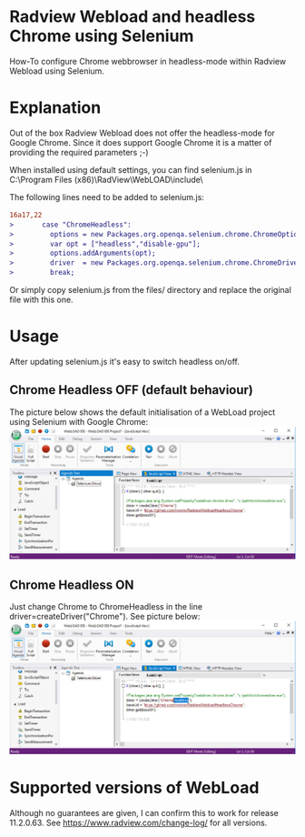 # Radview Webload and headless Chrome using Selenium
How-To configure Chrome webbrowser in headless-mode within Radview Webload using Selenium.

# Explanation
Out of the box Radview Webload does not offer the headless-mode for Google Chrome. Since it does support Google Chrome it is a matter of providing the required parameters ;-)

When installed using default settings, you can find selenium.js in C:\Program Files (x86)\RadView\WebLOAD\include\

The following lines need to be added to selenium.js:

```diff
16a17,22
>       case "ChromeHeadless":
>         options = new Packages.org.openqa.selenium.chrome.ChromeOptions();
>         var opt = ["headless","disable-gpu"];
>         options.addArguments(opt);
>         driver  = new Packages.org.openqa.selenium.chrome.ChromeDriver( options );
>         break;
```

Or simply copy selenium.js from the files/ directory and replace the original file with this one.

# Usage
After updating selenium.js it's easy to switch headless on/off.

## Chrome Headless OFF (default behaviour)
The picture below shows the default initialisation of a WebLoad project using Selenium with Google Chrome:
![SeleniumUsingChrome](https://github.com/tmvtmv/RadviewWebloadHeadlessChrome/blob/master/images/Webload_IDE-Chrome.jpg)

## Chrome Headless ON
Just change Chrome to ChromeHeadless in the line driver=createDriver("Chrome"). See picture below:
![SeleniumUsingChromeHeadless](https://github.com/tmvtmv/RadviewWebloadHeadlessChrome/blob/master/images/Webload_IDE-ChromeHeadless.jpg)

# Supported versions of WebLoad
Although no guarantees are given, I can confirm this to work for release 11.2.0.63. See https://www.radview.com/change-log/ for all versions.
